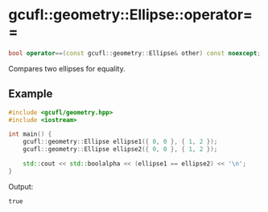 # gcufl::geometry::Ellipse::operator==
```cpp
bool operator==(const gcufl::geometry::Ellipse& other) const noexcept;
```
Compares two ellipses for equality.
## Example
```cpp
#include <gcufl/geometry.hpp>
#include <iostream>

int main() {
	gcufl::geometry::Ellipse ellipse1({ 0, 0 }, { 1, 2 });
	gcufl::geometry::Ellipse ellipse2({ 0, 0 }, { 1, 2 });

	std::cout << std::boolalpha << (ellipse1 == ellipse2) << '\n';
}
```
Output:
```
true
```
